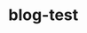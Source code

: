 # blog-test

<!--name Test Website Title -->
<!--tags tag1,tag2 -->
<!--desc hello this is readme. -->
<!--theme _theme -->

